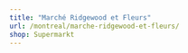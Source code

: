 ```yaml
---
title: "Marché Ridgewood et Fleurs"
url: /montreal/marche-ridgewood-et-fleurs/
shop: Supermarkt
---
```

